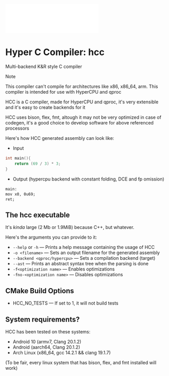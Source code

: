<img alt="hcc" src="assets/logo.png">

# Hyper C Compiler: hcc
Multi-backend K&R style C compiler

> [!NOTE]
> This compiler can't compile for architectures like x86, x86_64, arm. This compiler is intended for use with HyperCPU and qproc

HCC is a C compiler, made for HyperCPU and qproc, it's very extensible and it's easy to create backends for it

HCC uses bison, flex, fmt, altough it may not be very optimized in case of codegen, it's a good choice to develop software for above referenced processors

Here's how HCC generated assembly can look like:
- Input
```c
int main(){
    return (69 / 3) * 3;
}
```
- Output (hypercpu backend with constant folding, DCE and fp omission)
```assembly
main:
mov x0, 0u69;
ret;
```

## The hcc executable
It's _kinda_ large (2 Mb or 1.9MiB) because C++, but whatever.

Here's the arguments you can provide to it:

- ```--help``` or ```-h``` — Prints a help message containing the usage of HCC
- ```-o <filename>``` — Sets an output filename for the generated assembly
- ```--backend <qproc/hypercpu>``` — Sets a compilation backend (target)
- ```--ast``` — Prints an abstract syntax tree when the parsing is done
- ```-f<optimization name>``` — Enables optimizations
- ```-fno-<optimization name>``` — Disables optimizations

## CMake Build Options
- HCC_NO_TESTS — If set to 1, it will not build tests

## System requirements?
HCC has been tested on these systems:
- Android 10 (armv7, Clang 20.1.2)
- Android (aarch64, Clang 20.1.2)
- Arch Linux (x86_64, gcc 14.2.1 && clang 19.1.7)

(To be fair, every linux system that has bison, flex, and fmt installed will work)
